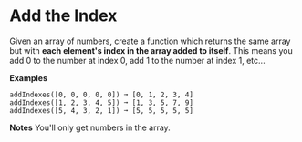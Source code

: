 # Add the Index

Given an array of numbers, create a function which returns the same array but with **each element's index in the array added to itself**. This means you add 0 to the number at index 0, add 1 to the number at index 1, etc...

**Examples**
```
addIndexes([0, 0, 0, 0, 0]) ➞ [0, 1, 2, 3, 4]
addIndexes([1, 2, 3, 4, 5]) ➞ [1, 3, 5, 7, 9]
addIndexes([5, 4, 3, 2, 1]) ➞ [5, 5, 5, 5, 5]
```

**Notes**
You'll only get numbers in the array.